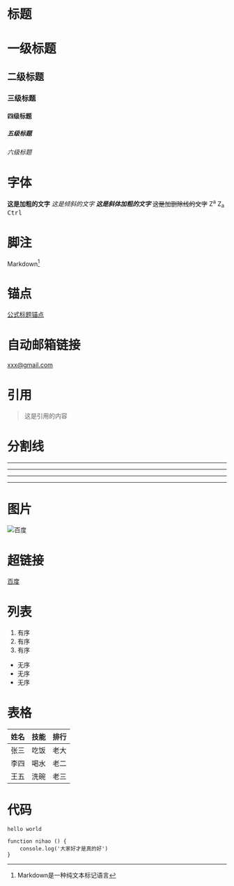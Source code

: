 # 标题
# 一级标题
## 二级标题
### 三级标题
#### 四级标题
##### 五级标题
###### 六级标题

# 字体
**这是加粗的文字**
*这是倾斜的文字*
***这是斜体加粗的文字***
~~这是加删除线的文字~~
Z<sup>a</sup>
Z<sub>a</sub>
<kbd>Ctrl</kbd>

# 脚注
Markdown[^1]
[^1]: Markdown是一种纯文本标记语言

# 锚点
[公式标题锚点](#1)

# 自动邮箱链接
<xxx@gmail.com>

# 引用
> 这是引用的内容

# 分割线
---
----
***
****

# 图片
![百度](https://www.baidu.com/img/bd_logo1.png "百度")

# 超链接
[百度](http://baidu.com)

# 列表
1. 有序
1. 有序
1. 有序

* 无序
* 无序
* 无序

# 表格
姓名|技能|排行
--|:--:|--:
张三|吃饭|老大|
李四|喝水|老二|
王五|洗碗|老三|

# 代码
`hello world`

```
function nihao () {
    console.log('大家好才是真的好')
}
```

